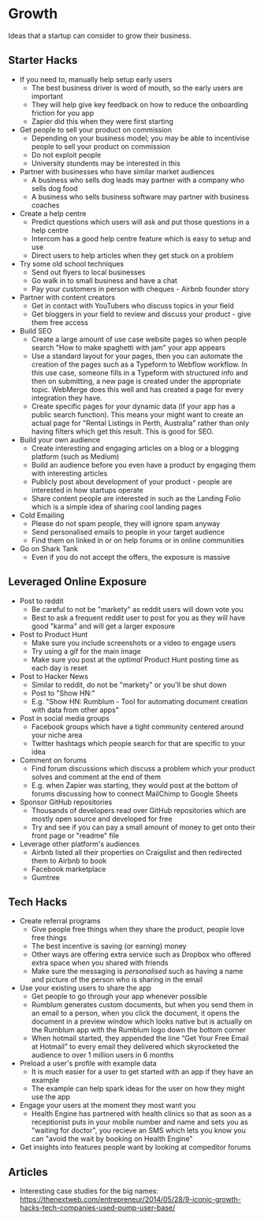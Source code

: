 # Growth

Ideas that a startup can consider to grow their business.

## Starter Hacks

- If you need to, manually help setup early users
  - The best business driver is word of mouth, so the early users are important
  - They will help give key feedback on how to reduce the onboarding friction for you app
  - Zapier did this when they were first starting
- Get people to sell your product on commission
  - Depending on your business model; you may be able to incentivise people to sell your product on commission
  - Do not exploit people
  - University stundents may be interested in this
- Partner with businesses who have similar market audiences
  - A business who sells dog leads may partner with a company who sells dog food
  - A business who sells business software may partner with business coaches
- Create a help centre
  - Predict questions which users will ask and put those questions in a help centre
  - Intercom has a good help centre feature which is easy to setup and use
  - Direct users to help articles when they get stuck on a problem
- Try some old school techniques
  - Send out flyers to local businesses
  - Go walk in to small business and have a chat
  - Pay your customers in person with cheques - Airbnb founder story
- Partner with content creators
  - Get in contact with YouTubers who discuss topics in your field
  - Get bloggers in your field to review and discuss your product - give them free access
- Build SEO
  - Create a large amount of use case website pages so when people search "How to make spaghetti with jam" your app appears
  - Use a standard layout for your pages, then you can automate the creation of the pages such as a Typeform to Webflow workflow. In this use case, someone fills in a Typeform with structured info and then on submitting, a new page is created under the appropriate topic. WebMerge does this well and has created a page for every integration they have. 
  - Create specific pages for your dynamic data (if your app has a public search function). This means your might want to create an actual page for "Rental Listings in Perth, Australia" rather than only having filters which get this result. This is good for SEO.
- Build your own audience
  - Create interesting and engaging articles on a blog or a blogging platform (such as Medium)
  - Build an audience before you even have a product by engaging them with interesting articles
  - Publicly post about development of your product - people are interested in how startups operate
  - Share content people are interested in such as the Landing Folio which is a simple idea of sharing cool landing pages
- Cold Emailing
  - Please do not spam people, they will ignore spam anyway
  - Send personalised emails to people in your target audience
  - Find them on linked in or on help forums or in online communities
- Go on Shark Tank
  - Even if you do not accept the offers, the exposure is massive

## Leveraged Online Exposure

- Post to reddit
  - Be careful to not be "markety" as reddit users will down vote you
  - Best to ask a frequent reddit user to post for you as they will have good "karma" and will get a larger exposure
- Post to Product Hunt
  - Make sure you include screenshots or a video to engage users
  - Try using a gif for the main image
  - Make sure you post at the *optimal* Product Hunt posting time as each day is reset
- Post to Hacker News
  - Similar to reddit, do not be "markety" or you'll be shut down
  - Post to "Show HN:"
  - E.g. "Show HN: Rumblum - Tool for automating document creation with data from other apps"
- Post in social media groups
  - Facebook groups which have a tight community centered around your niche area
  - Twitter hashtags which people search for that are specific to your idea
- Comment on forums
  - Find forum discussions which discuss a problem which your product solves and comment at the end of them
  - E.g. when Zapier was starting, they would post at the bottom of forums discussing how to connect MailChimp to Google Sheets
- Sponsor GitHub repositories
  - Thousands of developers read over GitHub repositories which are mostly open source and developed for free
  - Try and see if you can pay a small amount of money to get onto their front page or "readme" file
- Leverage other platform's audiences
  - Airbnb listed all their properties on Craigslist and then redirected them to Airbnb to book
  - Facebook marketplace
  - Gumtree

## Tech Hacks

- Create referral programs
  - Give people free things when they share the product, people love free things
  - The best incentive is saving (or earning) money
  - Other ways are offering extra service such as Dropbox who offered extra space when you shared with friends
  - Make sure the messaging is *personalised* such as having a name and picture of the person who is sharing in the email
- Use your existing users to share the app
  - Get people to go through your app whenever possible
  - Rumblum generates custom documents, but when you send them in an email to a person, when you click the document, it opens the document in a preview window which looks native but is actually on the Rumblum app with the Rumblum logo down the bottom corner
  - When hotmail started, they appended the line “Get Your Free Email at Hotmail” to every email they delivered which skyrocketed the audience to over 1 million users in 6 months
- Preload a user's profile with example data
  - It is much easier for a user to get started with an app if they have an example
  - The example can help spark ideas for the user on how they might use the app
- Engage your users at the moment they most want you
  - Health Engine has partnered with health clinics so that as soon as a receptionist puts in your mobile number and name and sets you as "waiting for doctor", you recieve an SMS which lets you know you can "avoid the wait by booking on Health Engine"
- Get insights into features people want by looking at compeditor forums

## Articles

- Interesting case studies for the big names: https://thenextweb.com/entrepreneur/2014/05/28/9-iconic-growth-hacks-tech-companies-used-pump-user-base/

